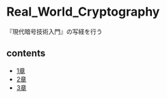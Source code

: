 # Real_World_Cryptography
『現代暗号技術入門』の写経を行う

## contents
- [1章](https://8-u8.github.io/Real_World_Cryptography/chp01.html)
- [2章](https://8-u8.github.io/Real_World_Cryptography/chp02.html)
- [3章](https://8-u8.github.io/Real_World_Cryptography/chp03.html)